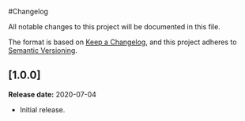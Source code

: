 #Changelog

All notable changes to this project will be documented in this file.

The format is based on [Keep a Changelog][1],
and this project adheres to [Semantic Versioning][2].

## [1.0.0] 
**Release date:** 2020-07-04

- Initial release.  



[1]: <https://keepachangelog.com/en/1.0.0/>
[2]: <https://semver.org/spec/v2.0.0.htm>